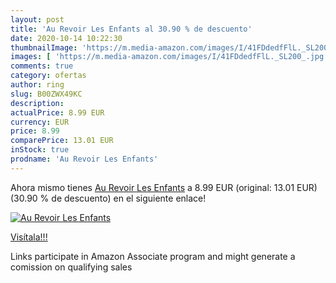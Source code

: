 ```yaml
---
layout: post
title: 'Au Revoir Les Enfants al 30.90 % de descuento'
date: 2020-10-14 10:22:30
thumbnailImage: 'https://m.media-amazon.com/images/I/41FDdedfFlL._SL200_.jpg'
images: [ 'https://m.media-amazon.com/images/I/41FDdedfFlL._SL200_.jpg' ]
comments: true
category: ofertas
author: ring
slug: B00ZWX49KC
description:
actualPrice: 8.99 EUR
currency: EUR
price: 8.99
comparePrice: 13.01 EUR
inStock: true
prodname: 'Au Revoir Les Enfants'
---
```


Ahora mismo tienes [Au Revoir Les Enfants](https://www.amazon.fr/dp/B00ZWX49KC/?tag=tolees0d-21) a 8.99 EUR (original: 13.01 EUR) (30.90 %  de descuento) en el siguiente enlace!

[![Au Revoir Les Enfants](https://m.media-amazon.com/images/I/41FDdedfFlL._SL200_.jpg)](https://www.amazon.fr/dp/B00ZWX49KC/?tag=tolees0d-21)

[Visítala!!!](https://www.amazon.fr/dp/B00ZWX49KC/?tag=tolees0d-21)

Links participate in Amazon Associate program and might generate a comission on qualifying sales
